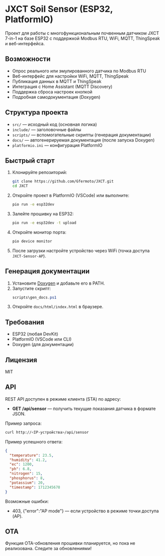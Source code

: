 # JXCT Soil Sensor (ESP32, PlatformIO)

Проект для работы с многофункциональным почвенным датчиком JXCT 7-in-1 на базе ESP32 с поддержкой Modbus RTU, WiFi, MQTT, ThingSpeak и веб-интерфейса.

## Возможности
- Опрос реального или эмулированного датчика по Modbus RTU
- Веб-интерфейс для настройки WiFi, MQTT, ThingSpeak
- Публикация данных в MQTT и ThingSpeak
- Интеграция с Home Assistant (MQTT Discovery)
- Поддержка сброса настроек кнопкой
- Подробная самодокументация (Doxygen)

## Структура проекта
- `src/` — исходный код (основная логика)
- `include/` — заголовочные файлы
- `scripts/` — вспомогательные скрипты (генерация документации)
- `docs/` — автогенерируемая документация (после запуска Doxygen)
- `platformio.ini` — конфигурация PlatformIO

## Быстрый старт
1. Клонируйте репозиторий:
   ```sh
   git clone https://github.com/Gfermoto/JXCT.git
   cd JXCT
   ```
2. Откройте проект в PlatformIO (VSCode) или выполните:
   ```sh
   pio run -e esp32dev
   ```
3. Залейте прошивку на ESP32:
   ```sh
   pio run -e esp32dev -t upload
   ```
4. Откройте монитор порта:
   ```sh
   pio device monitor
   ```
5. После загрузки настройте устройство через WiFi (точка доступа `JXCT-Sensor-AP`).

## Генерация документации
1. Установите [Doxygen](https://www.doxygen.nl/download.html) и добавьте его в PATH.
2. Запустите скрипт:
   ```powershell
   scripts\gen_docs.ps1
   ```
3. Откройте `docs/html/index.html` в браузере.

## Требования
- ESP32 (любая DevKit)
- PlatformIO (VSCode или CLI)
- Doxygen (для документации)

## Лицензия
MIT

## API

REST API доступен в режиме клиента (STA) по адресу:

- **GET /api/sensor** — получить текущие показания датчика в формате JSON.

Пример запроса:
```sh
curl http://<IP-устройства>/api/sensor
```

Пример успешного ответа:
```json
{
  "temperature": 23.5,
  "humidity": 41.2,
  "ec": 1200,
  "ph": 6.8,
  "nitrogen": 15,
  "phosphorus": 8,
  "potassium": 20,
  "timestamp": 1712345678
}
```

Возможные ошибки:
- 403, {"error":"AP mode"} — если устройство в режиме точки доступа (AP).

## OTA

Функция OTA-обновления прошивки планируется, но пока не реализована. Следите за обновлениями! 